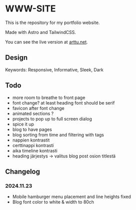 # WWW-SITE

This is the repository for my portfolio website.

Made with Astro and TailwindCSS.

You can see the live version at [arttu.net](https://arttu.net).

## Design

Keywords: Responsive, Informative, Sleek, Dark

## Todo

- more room to breathe to front page
- font change? at least heading font should be serif
- favicon after font change
- animated sections ?
- projects to pop up to full screen dialog
- spice it up
- blog to have pages
- blog sorting from time and filtering with tags
- nappien kontrastit
- certtinappi kontrasti
- aika timeline kontrasti
- heading järjestys -> valitus blog post osion titlestä

## Changelog

### 2024.11.23

- Mobile hamburger menu placement and line heights fixed
- Blog font color to white & width to 80ch
